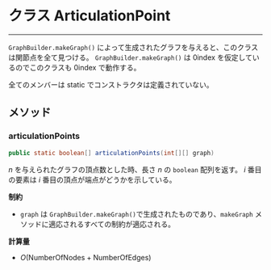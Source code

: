 # クラス ArticulationPoint
- - -

`GraphBuilder.makeGraph()` によって生成されたグラフを与えると、このクラスは関節点を全て見つける。 `GraphBuilder.makeGraph()` は $0\text{index}$ を仮定しているのでこのクラスも $0\text{index}$ で動作する。

全てのメンバーは static でコンストラクタは定義されていない。

## メソッド

### articulationPoints
```java
public static boolean[] articulationPoints(int[][] graph)
```
$n$ を与えられたグラフの頂点数とした時、長さ $n$ の `boolean` 配列を返す。 $i$ 番目の要素は $i$ 番目の頂点が端点がどうかを示している。

**制約**
* `graph` は `GraphBuilder.makeGraph()`で生成されたものであり、`makeGraph` メソッドに適応されるすべての制約が適応される。

**計算量**
* $O(\mathrm{NumberOfNodes} + \mathrm{NumberOfEdges})$

